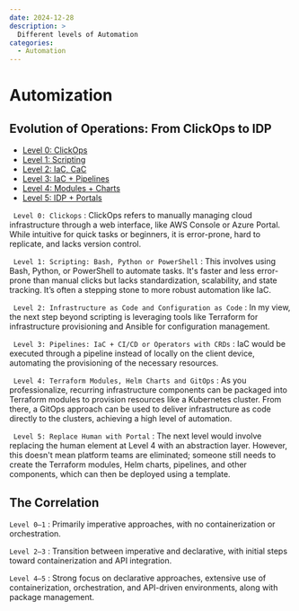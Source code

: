 ```yaml
---
date: 2024-12-28
description: >
  Different levels of Automation
categories:
  - Automation
---
```

# Automization

## Evolution of Operations: From ClickOps to IDP

- [Level 0: ClickOps]()
- [Level 1: Scripting]()
- [Level 2: IaC, CaC]()
- [Level 3: IaC + Pipelines]()
- [Level 4: Modules + Charts]()
- [Level 5: IDP + Portals]()

` Level 0: Clickops`
: ClickOps refers to manually managing cloud infrastructure through a web interface, like AWS Console or Azure Portal. While intuitive for quick tasks or beginners, it is error-prone, hard to replicate, and lacks version control.

` Level 1: Scripting: Bash, Python or PowerShell`
: This involves using Bash, Python, or PowerShell to automate tasks. It's faster and less error-prone than manual clicks but lacks standardization, scalability, and state tracking. It’s often a stepping stone to more robust automation like IaC.

` Level 2: Infrastructure as Code and Configuration as Code`
: In my view, the next step beyond scripting is leveraging tools like Terraform for infrastructure provisioning and Ansible for configuration management.

` Level 3: Pipelines: IaC + CI/CD or Operators with CRDs`
: IaC would be executed through a pipeline instead of locally on the client device, automating the provisioning of the necessary resources.

` Level 4: Terraform Modules, Helm Charts and GitOps`
: As you professionalize, recurring infrastructure components can be packaged into Terraform modules to provision resources like a Kubernetes cluster. From there, a GitOps approach can be used to deliver infrastructure as code directly to the clusters, achieving a high level of automation.

` Level 5: Replace Human with Portal`
: The next level would involve replacing the human element at Level 4 with an abstraction layer. However, this doesn't mean platform teams are eliminated; someone still needs to create the Terraform modules, Helm charts, pipelines, and other components, which can then be deployed using a template.

## The Correlation

`Level 0–1`
: Primarily imperative approaches, with no containerization or orchestration.

`Level 2–3`
: Transition between imperative and declarative, with initial steps toward containerization and API integration.

`Level 4–5`
: Strong focus on declarative approaches, extensive use of containerization, orchestration, and API-driven environments, along with package management.
